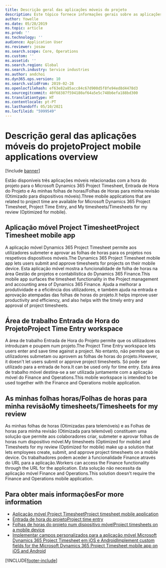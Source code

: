 ```yaml
---
title: Descrição geral das aplicações móveis do projeto
description: Este tópico fornece informações gerais sobre as aplicações relacionadas com o tempo do projeto para o Microsoft Dynamics 365 Project Timesheet, Entrada de Hora do Projeto e As minhas folhas de horas/Folhas de Horas que estão disponíveis num dispositivo móvel.
author: Yowelle
ms.date: 05/28/2019
ms.topic: article
ms.prod: ''
ms.technology: ''
audience: Application User
ms.reviewer: josaw
ms.search.scope: Core, Operations
ms.custom: ''
ms.assetid: ''
ms.search.region: Global
ms.search.industry: Service industries
ms.author: andchoi
ms.dyn365.ops.version: 10
ms.search.validFrom: 2019-02-28
ms.openlocfilehash: ef63e82a85acc84c67d900d5f8fe94ed8d4478d3
ms.sourcegitcommit: 40f68387f594180af64a5e5c748b6efa188bd300
ms.translationtype: HT
ms.contentlocale: pt-PT
ms.lasthandoff: 05/10/2021
ms.locfileid: "5999549"
---
```

# <a name="project-mobile-applications-overview"></a><span data-ttu-id="1d3a2-103">Descrição geral das aplicações móveis do projeto</span><span class="sxs-lookup"><span data-stu-id="1d3a2-103">Project mobile applications overview</span></span>

[!include [banner](../includes/banner.md)]

<span data-ttu-id="1d3a2-104">Estão disponíveis três aplicações móveis relacionadas com a hora do projeto para o Microsoft Dynamics 365 Project Timesheet, Entrada de Hora do Projeto e As minhas folhas de horas/Folhas de Horas para minha revisão (Otimizado para dispositivos móveis).</span><span class="sxs-lookup"><span data-stu-id="1d3a2-104">Three mobile applications that are related to project time are available for Microsoft Dynamics 365 Project Timesheet, Project Time Entry, and My timesheets/Timesheets for my review (Optimized for mobile).</span></span>

## <a name="project-timesheet-mobile-app"></a><span data-ttu-id="1d3a2-105">Aplicação móvel Project Timesheet</span><span class="sxs-lookup"><span data-stu-id="1d3a2-105">Project Timesheet mobile app</span></span>

<span data-ttu-id="1d3a2-106">A aplicação móvel Dynamics 365 Project Timesheet permite aos utilizadores submeter e aprovar as folhas de horas para os projetos nos respetivos dispositivos móveis.</span><span class="sxs-lookup"><span data-stu-id="1d3a2-106">The Dynamics 365 Project Timesheet mobile app lets users submit and approve timesheets for projects on their mobile device.</span></span> <span data-ttu-id="1d3a2-107">Esta aplicação móvel mostra a funcionalidade de folha de horas na área Gestão de projetos e contabilística do Dynamics 365 Finance.</span><span class="sxs-lookup"><span data-stu-id="1d3a2-107">This mobile app surfaces the timesheet functionality in the Project management and accounting area of Dynamics 365 Finance.</span></span> <span data-ttu-id="1d3a2-108">Ajuda a melhorar a produtividade e a eficiência dos utilizadores, e também ajuda na entrada e aprovação atempadas das folhas de horas do projeto.</span><span class="sxs-lookup"><span data-stu-id="1d3a2-108">It helps improve user productivity and efficiency, and also helps with the timely entry and approval of project timesheets.</span></span>

## <a name="project-time-entry-workspace"></a><span data-ttu-id="1d3a2-109">Área de trabalho Entrada de Hora do Projeto</span><span class="sxs-lookup"><span data-stu-id="1d3a2-109">Project Time Entry workspace</span></span>

<span data-ttu-id="1d3a2-110">A área de trabalho Entrada de Hora do Projeto permite que os utilizadores introduzam e poupem num projeto.</span><span class="sxs-lookup"><span data-stu-id="1d3a2-110">The Project Time Entry workspace lets users enter and save time against a project.</span></span> <span data-ttu-id="1d3a2-111">No entanto, não permite que os utilizadores submetam ou aprovem as folhas de horas do projeto.</span><span class="sxs-lookup"><span data-stu-id="1d3a2-111">However, it doesn't let users submit or approve project timesheets.</span></span> <span data-ttu-id="1d3a2-112">Só pode ser utilizado para a entrada de hora.</span><span class="sxs-lookup"><span data-stu-id="1d3a2-112">It can be used only for time entry.</span></span> <span data-ttu-id="1d3a2-113">Esta área de trabalho móvel destina-se a ser utilizada juntamente com a aplicação móvel do Finance and Operations.</span><span class="sxs-lookup"><span data-stu-id="1d3a2-113">This mobile workspace is intended to be used together with the Finance and Operations mobile application.</span></span>

## <a name="my-timesheetstimesheets-for-my-review"></a><span data-ttu-id="1d3a2-114">As minhas folhas horas/Folhas de horas para minha revisão</span><span class="sxs-lookup"><span data-stu-id="1d3a2-114">My timesheets/Timesheets for my review</span></span>

<span data-ttu-id="1d3a2-115">As minhas folhas de horas (Otimizadas para telemóveis) e as Folhas de horas para minha revisão (Otimizada para telemóvel) constituem uma solução que permite aos colaboradores criar, submeter e aprovar folhas de horas num dispositivo móvel.</span><span class="sxs-lookup"><span data-stu-id="1d3a2-115">My timesheets (Optimized for mobile) and Timesheets for my review (Optimized for mobile) make up a solution that lets employees create, submit, and approve project timesheets on a mobile device.</span></span> <span data-ttu-id="1d3a2-116">Os trabalhadores podem aceder à funcionalidade Finance através do URL para a aplicação.</span><span class="sxs-lookup"><span data-stu-id="1d3a2-116">Workers can access the Finance functionality through the URL for the application.</span></span> <span data-ttu-id="1d3a2-117">Esta solução não necessita da aplicação móvel Finance and Operations.</span><span class="sxs-lookup"><span data-stu-id="1d3a2-117">This solution doesn't require the Finance and Operations mobile application.</span></span>

## <a name="for-more-information"></a><span data-ttu-id="1d3a2-118">Para obter mais informações</span><span class="sxs-lookup"><span data-stu-id="1d3a2-118">For more information</span></span>

- [<span data-ttu-id="1d3a2-119">Aplicação móvel Project Timesheet</span><span class="sxs-lookup"><span data-stu-id="1d3a2-119">Project timesheet mobile application</span></span>](project-timesheet.md)
- [<span data-ttu-id="1d3a2-120">Entrada de hora do projeto</span><span class="sxs-lookup"><span data-stu-id="1d3a2-120">Project time entry</span></span>]( project-time-entry-mobile-workspace.md)
- [<span data-ttu-id="1d3a2-121">Folhas de horas do projeto num dispositivo móvel</span><span class="sxs-lookup"><span data-stu-id="1d3a2-121">Project timesheets on a mobile device</span></span>](Mobile-timesheets.md)
- [<span data-ttu-id="1d3a2-122">Implementar campos personalizados para a aplicação móvel Microsoft Dynamics 365 Project Timesheet em iOS e Android</span><span class="sxs-lookup"><span data-stu-id="1d3a2-122">Implement custom fields for the Microsoft Dynamics 365 Project Timesheet mobile app on iOS and Android</span></span>](custom-fields-mobile.md)


[!INCLUDE[footer-include](../includes/footer-banner.md)]